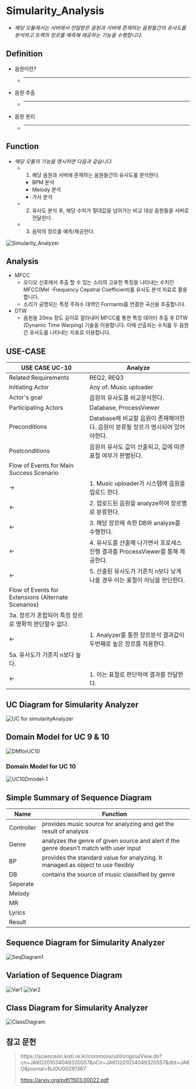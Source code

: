 
# Simularity_Analysis
* _해당 모듈에서는 서버에서 전달받은 음원과 서버에 존재하는 음원들간의 유사도를 분석하고 트랙의 장르를 예측해 제공하는 기능을 수행합니다._

## Definition
* 음원이란?
   * --- 
* 음원 추출
   * --- 
* 음원 분리
   * ---

## Function
* _해당 모듈의 기능을 명시하면 다음과 같습니다._
   * 1. 해당 음원과 서버에 존재하는 음원들간의 유사도를 분석한다.
      * BPM 분석
      * Melody 분석
      * 가사 분석
   * 2. 유사도 분석 후, 해당 수치가 절대값을 넘어가는 비교 대상 음원들을 서버로 전달한다.
   * 3. 음악의 장르를 예측/제공한다.

![Simularity_Analyzer](https://github.com/JaeHwanWO/SoftwareEngineering/blob/simularity_analysis/Images/module.jpg)

## Analysis
* MFCC
    * 오디오 신호에서 추출 할 수 있는 소리의 고유한 특징을 나타내는 수치인 MFCC(Mel -Frequency Cepstral Coefficient)를 유사도 분석 자료로 활용합니다.
    * 소리가 공명되는 특정 주파수 대역인 Formants를 연결한 곡선을 추출합니다.
* DTW
    * 음원을 20ms 정도 길이로 잘라내어 MFCC를 통한 특징 데이터 추출 후 DTW (Dynamic Time Warping) 기술을 이용합니다. 이때 산출되는 수치를 두 음원 간 유사도를 나타내는 지표로 이용합니다.
 
## USE-CASE

| USE CASE UC-10                                      | Analyze                                              |
|-----------------------------------------------------|------------------------------------------------------|
| Related Requirements                                | REQ2, REQ3                                           |
| Initiating Actor                                    | Any of: Music uploader                               |
| Actor's goal                                        | 음원의 유사도를 비교분석한다.                          |
| Participating Actors                                | Database, ProcessViewer                              |
| Preconditions                                       | Database에 비교할 음원이 존재해야한다. 음원이 분류될 장르가 명시되어 있어야한다.    |
| Postconditions                                      | 음원의 유사도 값이 산출되고, 값에 따른 표절 여부가 판별된다.                  |
| Flow of Events for Main Success Scenario            |                                                      |
| →                                                   | 1. Music uploader가 시스템에 음원을 업로드 한다.                  |
| ←                                                   | 2. 업로드된 음원을 analyze하여 장르별로 분류한다.                     |
| ←                                                   | 3. 해당 장르에 속한 DB와 analyze를 수행한다.                      |
| ←                                                   | 4. 유사도를 산출해 나가면서 프로세스 진행 결과를 ProcessViewer를 통해 제공한다. |
| ←                                                   | 5. 산출된 유사도가 기준치 n보다 낮게 나올 경우 이는 표절이 아님을 판단한다.        |
| Flow of Events for Extensions (Alternate Scenarios) |                                                      |
| 3a. 장르가 혼합되어 특정 장르로 명확히 판단할수 없다.                    |                                                      |
| ←                                                   | 1. Analyzer를 통한 장르분석 결과값이 두번째로 높은 장르를 적용한다.          |
| 5a. 유사도가 기준치 n보다 높다.                                |                                                      |
| ←                                                   | 1. 이는 표절로 판단하여 결과를 전달한다.                             |


## UC Diagram for Simularity Analyzer
![UC for simularityAnalyzer](https://github.com/JaeHwanWO/SoftwareEngineering/blob/simularity_analysis/Images/31.PNG)

## Domain Model for UC 9 & 10 
![DMforUC10](https://github.com/JaeHwanWO/SoftwareEngineering/blob/simularity_analysis/Images/DMforuc10.png)
### Domain Model for UC 10
![UC10Dmodel-1](https://github.com/JaeHwanWO/SoftwareEngineering/blob/simularity_analysis/Images/UC10Dmodel-1.png)

## Simple Summary of Sequence Diagram
| Name                                     | Function                                              |
|-----------------------------------------------------|------------------------------------------------------|
| Controller  |                    provides music source for analyzing and get the result of analysis                      |
| Genre |             analyzes the genre of given source and alert if the genre doesn't match with user input                  |
| BP |            provides the standard value for analyzing. It managed as object to use flexibly               |
| DB |            contains the source of music classified by genre                |
| Seperate  |                                          |
| Melody |                               |
| MR |                           |
| Lyrics |                            |
| Result |                            |

## Sequence Diagram for Simularity Analyzer

![SeqDiagram1](https://github.com/JaeHwanWO/SoftwareEngineering/blob/simularity_analysis/Images/SeqDiagram1.png)

## Variation of Sequence Diagram

![Var1](https://github.com/JaeHwanWO/SoftwareEngineering/blob/simularity_analysis/Images/variation1.jpg)
![Var2](https://github.com/JaeHwanWO/SoftwareEngineering/blob/simularity_analysis/Images/variation2.jpg)

## Class Diagram for Simularity Analyzer
![ClassDiagram](https://github.com/JaeHwanWO/SoftwareEngineering/blob/simularity_analysis/Images/Class%20Diagram.jpg)

## 참고 문헌
<blockquote>
https://scienceon.kisti.re.kr/commons/util/originalView.do?cn=JAKO201034049320557&oCn=JAKO201034049320557&dbt=JAKO&journal=NJOU00291367
   
   https://arxiv.org/pdf/1503.00022.pdf
</blockquote>

